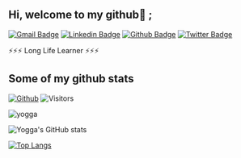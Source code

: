 ## Hi, welcome to my github👋 ;
[![Gmail Badge](https://img.shields.io/badge/-arifyoga987@gmail.com-c14438?style=flat&logo=Gmail&logoColor=white&link=mailto:arifyoga987@gmail.com)](mailto:arifyoga987@gmail.com) 
[![Linkedin Badge](https://img.shields.io/badge/-arifyogaw-0072b1?style=flat&logo=Linkedin&logoColor=white&link=https://www.linkedin.com/in/arifyogaw/)](https://www.linkedin.com/in/arifyogaw/) 
[![Github Badge](https://img.shields.io/badge/-yogga-grey?style=flat&logo=github&logoColor=white&link=https://github.com/yogga/)](https://www.github.com/yogga/) [![Twitter Badge](https://img.shields.io/badge/-ar_yoga7-00acee?style=flat&logo=twitter&logoColor=white&link=https://twitter.com/ar_yoga7/)](https://www.twitter.com/ar_yoga7/) <p align='left'>⚡⚡⚡ Long Life Learner ⚡⚡⚡ </p> 
## Some of my github stats
[![Github](https://img.shields.io/github/followers/yogga?label=Followers&logo=Github)](https://github.com/yogga)
![Visitors](https://visitor-badge.laobi.icu/badge?page_id=yogga)
<p align=left> <img src=https://komarev.com/ghpvc/?username=yogga alt=yogga /> </p>

<!-- [![Yogga's GitHub stats](https://github-readme-stats.vercel.app/api?username=yogga)](https://github.com/yogga/github-readme-stats) -->

<!-- ![Yogga's GitHub stats](https://github-readme-stats.vercel.app/api?username=yogga&count_private=true&include_all_commits=true) -->

<!-- ![Yogga's GitHub stats](https://github-readme-stats.vercel.app/api?username=yogga&show_icons=true) -->

![Yogga's GitHub stats](https://github-readme-stats.vercel.app/api?username=yogga&count_private=true&include_all_commits=true&show_icons=true&theme=radical)

[![Top Langs](https://github-readme-stats.vercel.app/api/top-langs/?username=yogga&show_icons=true&theme=radical)](https://github.com/yogga/github-readme-stats)

<!-- [![Top Langs](https://github-readme-stats.vercel.app/api/top-langs/?username=yogga&layout=compact)](https://github.com/yogga/github-readme-stats) -->

<!--
**yogga/yogga** is a ✨ _special_ ✨ repository because its `README.md` (this file) appears on your GitHub profile.

Here are some ideas to get you started:

- 🔭 I’m currently working on ...
- 🌱 I’m currently learning ...
- 👯 I’m looking to collaborate on ...
- 🤔 I’m looking for help with ...
- 💬 Ask me about ...
- 📫 How to reach me: ...
- 😄 Pronouns: ...
- ⚡ Fun fact: ...

-->

